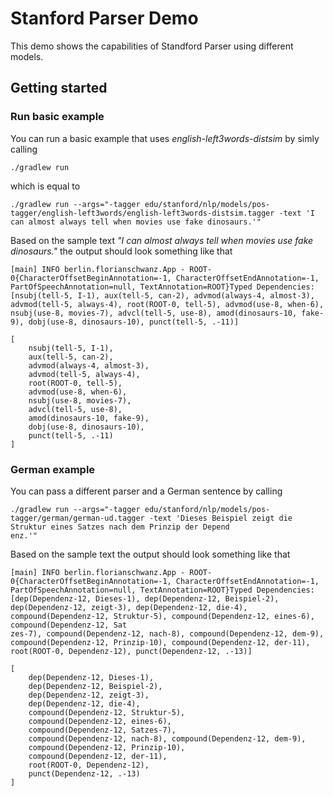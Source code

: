 # Stanford Parser Demo

This demo shows the capabilities of Standford Parser using different models.

## Getting started

### Run basic example

You can run a basic example that uses _english-left3words-distsim_ by simly calling

```
./gradlew run
```

which is equal to

```
./gradlew run --args="-tagger edu/stanford/nlp/models/pos-tagger/english-left3words/english-left3words-distsim.tagger -text 'I can almost always tell when movies use fake dinosaurs.'"
```

Based on the sample text _"I can almost always tell when movies use fake dinosaurs."_ the output should look something like that

```
[main] INFO berlin.florianschwanz.App - ROOT-0{CharacterOffsetBeginAnnotation=-1, CharacterOffsetEndAnnotation=-1, PartOfSpeechAnnotation=null, TextAnnotation=ROOT}Typed Dependencies:
[nsubj(tell-5, I-1), aux(tell-5, can-2), advmod(always-4, almost-3), advmod(tell-5, always-4), root(ROOT-0, tell-5), advmod(use-8, when-6), nsubj(use-8, movies-7), advcl(tell-5, use-8), amod(dinosaurs-10, fake-9), dobj(use-8, dinosaurs-10), punct(tell-5, .-11)]
```

```
[
    nsubj(tell-5, I-1), 
    aux(tell-5, can-2), 
    advmod(always-4, almost-3), 
    advmod(tell-5, always-4), 
    root(ROOT-0, tell-5), 
    advmod(use-8, when-6), 
    nsubj(use-8, movies-7), 
    advcl(tell-5, use-8), 
    amod(dinosaurs-10, fake-9), 
    dobj(use-8, dinosaurs-10), 
    punct(tell-5, .-11)
]
```


### German example

You can pass a different parser and a German sentence by calling

```
./gradlew run --args="-tagger edu/stanford/nlp/models/pos-tagger/german/german-ud.tagger -text 'Dieses Beispiel zeigt die Struktur eines Satzes nach dem Prinzip der Depend
enz.'"
```

Based on the sample text the output should look something like that

```
[main] INFO berlin.florianschwanz.App - ROOT-0{CharacterOffsetBeginAnnotation=-1, CharacterOffsetEndAnnotation=-1, PartOfSpeechAnnotation=null, TextAnnotation=ROOT}Typed Dependencies:
[dep(Dependenz-12, Dieses-1), dep(Dependenz-12, Beispiel-2), dep(Dependenz-12, zeigt-3), dep(Dependenz-12, die-4), compound(Dependenz-12, Struktur-5), compound(Dependenz-12, eines-6), compound(Dependenz-12, Sat
zes-7), compound(Dependenz-12, nach-8), compound(Dependenz-12, dem-9), compound(Dependenz-12, Prinzip-10), compound(Dependenz-12, der-11), root(ROOT-0, Dependenz-12), punct(Dependenz-12, .-13)]
```

```
[
    dep(Dependenz-12, Dieses-1), 
    dep(Dependenz-12, Beispiel-2), 
    dep(Dependenz-12, zeigt-3), 
    dep(Dependenz-12, die-4), 
    compound(Dependenz-12, Struktur-5), 
    compound(Dependenz-12, eines-6), 
    compound(Dependenz-12, Satzes-7), 
    compound(Dependenz-12, nach-8), compound(Dependenz-12, dem-9), 
    compound(Dependenz-12, Prinzip-10), 
    compound(Dependenz-12, der-11), 
    root(ROOT-0, Dependenz-12), 
    punct(Dependenz-12, .-13)
]

```